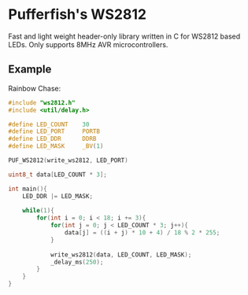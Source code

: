 # Pufferfish's WS2812

Fast and light weight header-only library written in C for WS2812 based LEDs. Only supports 8MHz AVR microcontrollers.

## Example

Rainbow Chase:
```C
#include "ws2812.h"
#include <util/delay.h>

#define LED_COUNT    30
#define LED_PORT     PORTB
#define LED_DDR      DDRB
#define LED_MASK     _BV(1)

PUF_WS2812(write_ws2812, LED_PORT)

uint8_t data[LED_COUNT * 3];

int main(){
    LED_DDR |= LED_MASK;
    
    while(1){
        for(int i = 0; i < 18; i += 3){
            for(int j = 0; j < LED_COUNT * 3; j++){
                data[j] = ((i + j) * 10 + 4) / 18 % 2 * 255;
            }
            
            write_ws2812(data, LED_COUNT, LED_MASK);
            _delay_ms(250);
        }
    }
}
```